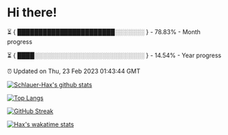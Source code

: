 # Hi there!

⏳ { ███████████████████████░░░░░░░ } - 78.83% - Month progress

⏳ { ████░░░░░░░░░░░░░░░░░░░░░░░░░░ } - 14.54% - Year progress

⏰ Updated on Thu, 23 Feb 2023 01:43:44 GMT


[![Schlauer-Hax's github stats](https://github-readme-stats.vercel.app/api?username=Schlauer-Hax&show_icons=true&theme=dark&count_private=true)](https://github.com/Schlauer-Hax)


[![Top Langs](https://github-readme-stats.vercel.app/api/top-langs/?username=Schlauer-Hax&layout=compact&theme=dark)](https://github.com/Schlauer-Hax?tab=repositories)

[![GitHub Streak](https://streak-stats.demolab.com?user=Schlauer-Hax&theme=dark)](https://git.io/streak-stats)

[![Hax's wakatime stats](https://github-readme-stats.vercel.app/api/wakatime?username=Hax&theme=dark)](https://wakatime.com/@Hax)

